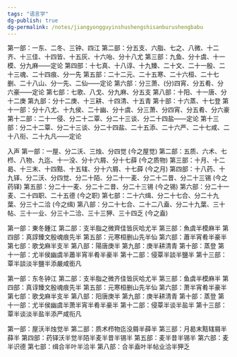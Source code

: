```yaml
---
tags: "语言学"
dg-publish: true
dg-permalink: /notes/jiangyongguyinshushengshisanburushengbabu
---
```

第一部：一东、二冬、三钟、四江
第二部：分五支、六脂、七之、八微、十二齐、十三佳、十四皆、十五灰、十六咍、分十八尤
第三部：九鱼、分十虞、十一模、分九麻——定论
第四部：十七真、十八谆、十九臻、二十文、二十一殷、二十三魂、二十四痕、分一先
第五部：二十二元、二十五寒、二十六桓、二十七删、二十八山、分一先、二仙——定论
第六部：分三萧、(分)四宵、分五肴、分六豪——定论
第七部：七歌、八戈、分九麻、分五支
第八部：十阳、十一唐、分十二庚
第九部：分十二庚、十三耕、十四清、十五青
第十部：十六蒸、十七登
第十一部：分十八尤、十九侯、二十幽、分十虞、分三萧、分四宵、分五肴、分六豪
第十二部：二十一侵、分二十二覃、分二十三谈、分二十四盐——定论
第十三部：分二十二覃、分二十三谈、分二十四盐、二十五添、二十六严、二十七咸、二十八衔、二十九凡——定论

入声
第一部：一屋、分二沃、三烛、分四觉 (今之屋觉) 
第二部：五质、六术、七栉、八物、九迄、十一没、分十六屑、分十七薛 (今之质物)
第三部：十月、十二曷、十三末、十四黠、十五辖、分十六屑、十七薛 (今之月) 
第四部：十八药、十九铎、分二沃、分四觉、分二十陌、分二十一麦、分二十二昔、分二十三锡 (今之药铎)
第五部：分二十一麦、分二十二昔、分二十三锡 (今之锡) 第六部：分二十一麦、二十四职、二十五德 (今之职)
第七部：二十六缉、分二十七合、分二十九葉、分三十二洽 (今之缉) 
第八部：分二十七合、二十二八盍、分二十九葉、三十帖、三十一业、分三十二洽、三十三狎、三十四乏 (今之盍)

第一部：東冬鍾江
第二部：支半脂之微齊佳皆灰哈尤半
第三部：魚虞半模麻半
第四部：真諄臻文殷魂痕先半
第五部：元寒桓删山先半仙
第六部：蕭半宵肴半豪半
第七部：歌戈麻半支半
第八部：陽唐庚半
第九部：庚半耕清青
第十部：蒸登
第十一部：尤半侯幽虞半蕭半宵半肴半豪半
第十二部：侵覃半談半鹽半
第十三部：覃半談淡半鹽半添嚴咸銜凡

第一部：东冬钟江
第二部：支半脂之微齐佳皆灰哈尤半
第三部：鱼虞半模麻半
第四部：真谆臻文殷魂痕先半
第五部：元寒桓删山先半仙
第六部：萧半宵肴半豪半
第七部：歌戈麻半支半
第八部：阳唐庚半
第九部：庚半耕清青
第十部：蒸登
第十一部：尤半侯幽虞半萧半宵半肴半豪半
第十二部：侵覃半谈半盐半
第十三部：覃半谈淡半盐半添严咸衔凡

第一部：屋沃半烛觉半
第二部：质术栉物迄没屑半薛半
第三部：月曷末黠辖屑半薛半
第四部：药铎沃半觉半陌半麦半昔半锡半
第五部：麦半昔半锡半
第六部：麦半识德
第七部：缉合半叶半洽半
第八部：合半盍叶半帖业洽半狎乏